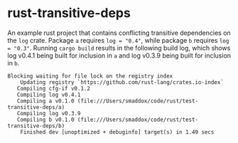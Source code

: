 # rust-transitive-deps

An example rust project that contains conflicting transitive dependencies on the
`log` crate. Package `a` requires `log = "0.4"`, while package `b` requires
`log = "0.3"`. Running `cargo build` results in the following build log, which
shows log v0.4.1 being built for inclusion in `a` and log v0.3.9 being built
for inclusion in `b`.

```
Blocking waiting for file lock on the registry index
    Updating registry `https://github.com/rust-lang/crates.io-index`
   Compiling cfg-if v0.1.2
   Compiling log v0.4.1
   Compiling a v0.1.0 (file:///Users/smaddox/code/rust/test-transitive-deps/a)
   Compiling log v0.3.9
   Compiling b v0.1.0 (file:///Users/smaddox/code/rust/test-transitive-deps/b)
    Finished dev [unoptimized + debuginfo] target(s) in 1.49 secs
```

